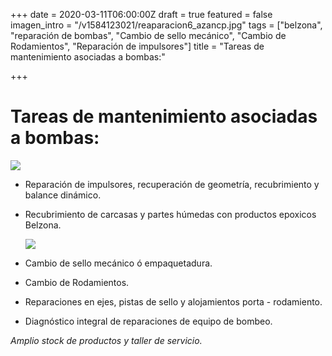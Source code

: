 +++
date = 2020-03-11T06:00:00Z
draft = true
featured = false
imagen_intro = "/v1584123021/reaparacion6_azancp.jpg"
tags = ["belzona", "reparación de bombas", "Cambio de sello mecánico", "Cambio de Rodamientos", "Reparación de impulsores"]
title = "Tareas de mantenimiento asociadas a bombas:"

+++
# Tareas de mantenimiento asociadas a bombas:

![](https://res.cloudinary.com/novatec/v1584055763/reaparacion6_opjicw.jpg)

* Reparación de impulsores, recuperación de geometría, recubrimiento y balance dinámico.
* Recubrimiento de carcasas y partes húmedas con productos epoxicos Belzona.

  ![](https://res.cloudinary.com/novatec/v1584055783/reparacion4_ukbsme.jpg)
* Cambio de sello mecánico ó  empaquetadura.
* Cambio de Rodamientos.
* Reparaciones en ejes, pistas de sello y alojamientos porta - rodamiento.
* Diagnóstico integral de reparaciones de equipo de bombeo.

_Amplio stock de productos y taller de servicio._